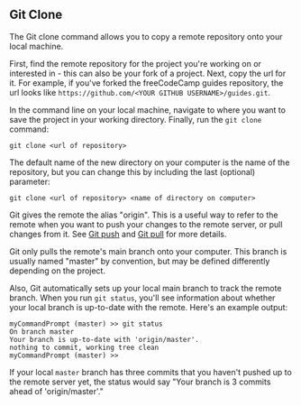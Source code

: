 ## Git Clone

The Git clone command allows you to copy a remote repository onto your local machine.

First, find the remote repository for the project you're working on or interested in - this can also be your fork of a project. Next, copy the url for it. For example, if you've forked the freeCodeCamp guides repository, the url looks like `https://github.com/<YOUR GITHUB USERNAME>/guides.git`.

In the command line on your local machine, navigate to where you want to save the project in your working directory. Finally, run the `git clone` command:

```shell
git clone <url of repository>
```

The default name of the new directory on your computer is the name of the repository, but you can change this by including the last (optional) parameter:

```shell
git clone <url of repository> <name of directory on computer>
```

Git gives the remote the alias "origin". This is a useful way to refer to the remote when you want to push your changes to the remote server, or pull changes from it. See [Git push](../git-push/index.md) and [Git pull](../git-pull/index.md) for more details.

Git only pulls the remote's main branch onto your computer. This branch is usually named "master" by convention, but may be defined differently depending on the project.

Also, Git automatically sets up your local main branch to track the remote branch. When you run `git status`, you'll see information about whether your local branch is up-to-date with the remote. Here's an example output:

```shell
myCommandPrompt (master) >> git status
On branch master
Your branch is up-to-date with 'origin/master'.
nothing to commit, working tree clean
myCommandPrompt (master) >>
```

If your local `master` branch has three commits that you haven't pushed up to the remote server yet, the status would say "Your branch is 3 commits ahead of 'origin/master'."
